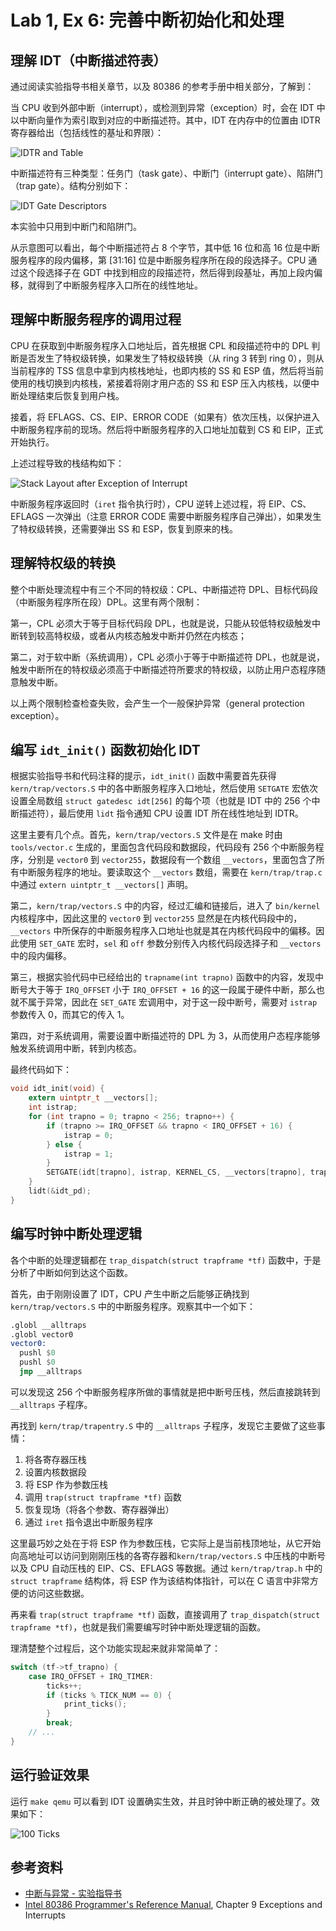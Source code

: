 # Lab 1, Ex 6: 完善中断初始化和处理

## 理解 IDT（中断描述符表）

通过阅读实验指导书相关章节，以及 80386 的参考手册中相关部分，了解到：

当 CPU 收到外部中断（interrupt），或检测到异常（exception）时，会在 IDT 中以中断向量作为索引取到对应的中断描述符。其中，IDT 在内存中的位置由 IDTR 寄存器给出（包括线性的基址和界限）：

![IDTR and Table](./images/lab1/idtr-and-idt.png)

中断描述符有三种类型：任务门（task gate）、中断门（interrupt gate）、陷阱门（trap gate）。结构分别如下：

![IDT Gate Descriptors](./images/lab1/idt-gate-descriptors.png)

本实验中只用到中断门和陷阱门。

从示意图可以看出，每个中断描述符占 8 个字节，其中低 16 位和高 16 位是中断服务程序的段内偏移，第 [31:16] 位是中断服务程序所在段的段选择子。CPU 通过这个段选择子在 GDT 中找到相应的段描述符，然后得到段基址，再加上段内偏移，就得到了中断服务程序入口所在的线性地址。

## 理解中断服务程序的调用过程

CPU 在获取到中断服务程序入口地址后，首先根据 CPL 和段描述符中的 DPL 判断是否发生了特权级转换，如果发生了特权级转换（从 ring 3 转到 ring 0），则从当前程序的 TSS 信息中拿到内核栈地址，也即内核的 SS 和 ESP 值，然后将当前使用的栈切换到内核栈，紧接着将刚才用户态的 SS 和 ESP 压入内核栈，以便中断处理结束后恢复到用户栈。

接着，将 EFLAGS、CS、EIP、ERROR CODE（如果有）依次压栈，以保护进入中断服务程序前的现场。然后将中断服务程序的入口地址加载到 CS 和 EIP，正式开始执行。

上述过程导致的栈结构如下：

![Stack Layout after Exception of Interrupt](./images/lab1/stack-layout-after-exception-of-interrupt.png)

中断服务程序返回时（`iret` 指令执行时），CPU 逆转上述过程，将 EIP、CS、EFLAGS 一次弹出（注意 ERROR CODE 需要中断服务程序自己弹出），如果发生了特权级转换，还需要弹出 SS 和 ESP，恢复到原来的栈。

## 理解特权级的转换

整个中断处理流程中有三个不同的特权级：CPL、中断描述符 DPL、目标代码段（中断服务程序所在段）DPL。这里有两个限制：

第一，CPL 必须大于等于目标代码段 DPL，也就是说，只能从较低特权级触发中断转到较高特权级，或者从内核态触发中断并仍然在内核态；

第二，对于软中断（系统调用），CPL 必须小于等于中断描述符 DPL，也就是说，触发中断所在的特权级必须高于中断描述符所要求的特权级，以防止用户态程序随意触发中断。

以上两个限制检查检查失败，会产生一个一般保护异常（general protection exception）。

## 编写 `idt_init()` 函数初始化 IDT

根据实验指导书和代码注释的提示，`idt_init()` 函数中需要首先获得 `kern/trap/vectors.S` 中的各中断服务程序入口地址，然后使用 `SETGATE` 宏依次设置全局数组 `struct gatedesc idt[256]` 的每个项（也就是 IDT 中的 256 个中断描述符），最后使用 `lidt` 指令通知 CPU 设置 IDT 所在线性地址到 IDTR。

这里主要有几个点。首先，`kern/trap/vectors.S` 文件是在 make 时由 `tools/vector.c` 生成的，里面包含代码段和数据段，代码段有 256 个中断服务程序，分别是 `vector0` 到 `vector255`，数据段有一个数组 `__vectors`，里面包含了所有中断服务程序的地址。要读取这个 `__vectors` 数组，需要在 `kern/trap/trap.c` 中通过 `extern uintptr_t __vectors[]` 声明。

第二，`kern/trap/vectors.S` 中的内容，经过汇编和链接后，进入了 `bin/kernel` 内核程序中，因此这里的 `vector0` 到 `vector255` 显然是在内核代码段中的，`__vectors` 中所保存的中断服务程序入口地址也就是其在内核代码段中的偏移。因此使用 `SET_GATE` 宏时，`sel` 和 `off` 参数分别传入内核代码段选择子和 `__vectors` 中的段内偏移。

第三，根据实验代码中已经给出的 `trapname(int trapno)` 函数中的内容，发现中断号大于等于 `IRQ_OFFSET` 小于 `IRQ_OFFSET + 16` 的这一段属于硬件中断，那么也就不属于异常，因此在 `SET_GATE` 宏调用中，对于这一段中断号，需要对 `istrap` 参数传入 0，而其它的传入 1。

第四，对于系统调用，需要设置中断描述符的 DPL 为 3，从而使用户态程序能够触发系统调用中断，转到内核态。

最终代码如下：

```c
void idt_init(void) {
    extern uintptr_t __vectors[];
    int istrap;
    for (int trapno = 0; trapno < 256; trapno++) {
        if (trapno >= IRQ_OFFSET && trapno < IRQ_OFFSET + 16) {
            istrap = 0;
        } else {
            istrap = 1;
        }
        SETGATE(idt[trapno], istrap, KERNEL_CS, __vectors[trapno], trapno == T_SYSCALL ? 3 : 0);
    }
    lidt(&idt_pd);
}
```

## 编写时钟中断处理逻辑

各个中断的处理逻辑都在 `trap_dispatch(struct trapframe *tf)` 函数中，于是分析了中断如何到达这个函数。

首先，由于刚刚设置了 IDT，CPU 产生中断之后能够正确找到 `kern/trap/vectors.S` 中的中断服务程序。观察其中一个如下：

```asm
.globl __alltraps
.globl vector0
vector0:
  pushl $0
  pushl $0
  jmp __alltraps
```

可以发现这 256 个中断服务程序所做的事情就是把中断号压栈，然后直接跳转到 `__alltraps` 子程序。

再找到 `kern/trap/trapentry.S` 中的 `__alltraps` 子程序，发现它主要做了这些事情：

1. 将各寄存器压栈
2. 设置内核数据段
3. 将 ESP 作为参数压栈
4. 调用 `trap(struct trapframe *tf)` 函数
5. 恢复现场（将各个参数、寄存器弹出）
6. 通过 `iret` 指令退出中断服务程序

这里最巧妙之处在于将 ESP 作为参数压栈，它实际上是当前栈顶地址，从它开始向高地址可以访问到刚刚压栈的各寄存器和`kern/trap/vectors.S` 中压栈的中断号以及 CPU 自动压栈的 EIP、CS、EFLAGS 等数据。通过 `kern/trap/trap.h` 中的 `struct trapframe` 结构体，将 ESP 作为该结构体指针，可以在 C 语言中非常方便的访问这些数据。

再来看 `trap(struct trapframe *tf)` 函数，直接调用了 `trap_dispatch(struct trapframe *tf)`，也就是我们需要编写时钟中断处理逻辑的函数。

理清楚整个过程后，这个功能实现起来就非常简单了：

```c
switch (tf->tf_trapno) {
    case IRQ_OFFSET + IRQ_TIMER:
        ticks++;
        if (ticks % TICK_NUM == 0) {
            print_ticks();
        }
        break;
    // ...
}
```

## 运行验证效果

运行 `make qemu` 可以看到 IDT 设置确实生效，并且时钟中断正确的被处理了。效果如下：

![100 Ticks](./images/lab1/100-ticks.png)

## 参考资料

- [中断与异常 - 实验指导书](https://chyyuu.gitbooks.io/ucore_os_docs/content/lab1/lab1_3_3_2_interrupt_exception.html)
- [Intel 80386 Programmer's Reference Manual](https://css.csail.mit.edu/6.858/2014/readings/i386.pdf), Chapter 9 Exceptions and Interrupts
